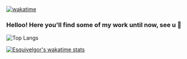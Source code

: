 [![wakatime](https://wakatime.com/badge/user/df323db4-6b37-4233-81a6-dab00bb4f034.svg)](https://wakatime.com/@df323db4-6b37-4233-81a6-dab00bb4f034)
  
### Helloo! Here you'll find some of my work until now, see u 👋

![Top Langs](https://github-readme-stats.vercel.app/api/top-langs/?username=esquivelgor&layout=compact)

[![Esquivelgor's wakatime stats](https://github-readme-stats-one-flame-74.vercel.app/api/wakatime?username=esquivelgor)](https://github.com/anuraghazra/github-readme-stats)
